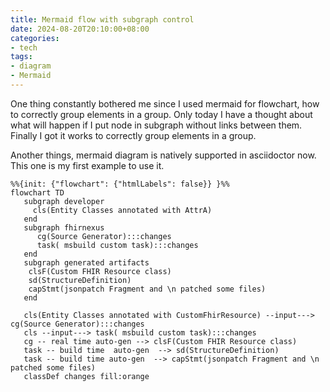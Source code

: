 ```yaml
---
title: Mermaid flow with subgraph control
date: 2024-08-20T20:10:00+08:00
categories:
- tech
tags:
- diagram
- Mermaid
---
```


One thing constantly bothered me since I used mermaid for flowchart, how to correctly group elements in a group. Only today I have a thought about what will happen if I put node in subgraph without links between them. Finally I got it works to correctly group elements in a group. 

Another things, mermaid diagram is natively supported in asciidoctor now. This one is my first example to use it. 

```mermaid
%%{init: {"flowchart": {"htmlLabels": false}} }%%
flowchart TD
   subgraph developer
     cls(Entity Classes annotated with AttrA)
   end
   subgraph fhirnexus
      cg(Source Generator):::changes
      task( msbuild custom task):::changes
   end
   subgraph generated artifacts
    clsF(Custom FHIR Resource class)
    sd(StructureDefinition)
    capStmt(jsonpatch Fragment and \n patched some files)
   end

   cls(Entity Classes annotated with CustomFhirResource) --input---> cg(Source Generator):::changes
   cls --input---> task( msbuild custom task):::changes
   cg -- real time auto-gen --> clsF(Custom FHIR Resource class)
   task -- build time  auto-gen  --> sd(StructureDefinition)
   task -- build time auto-gen  --> capStmt(jsonpatch Fragment and \n patched some files)
   classDef changes fill:orange
```

